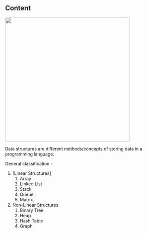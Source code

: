 ## Content
<img src="https://octodex.github.com/images/privateinvestocat.jpg" width="400" height="400">

Data structures are different methods/concepts of storing data in a programming language.

General classification - 
1. [Linear Structures]
    1. Array
    2. Linked List
    3. Stack
    4. Queue
    5. Matrix
2. Non-Linear Structures
    1. Binary Tree
    2. Heap
    3. Hash Table
    4. Graph
